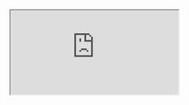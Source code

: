 <!--
 * @FilePath: \vitepress-starter\docs\front\vue\zh-docs-vue-router4.md
 * @Author: itmanyong itmanyong@gmail.com
 * @CreateDate: Do not edit
 * @LastEditors: itmanyong itmanyong@gmail.com
 * @LastEditTime: 2022-07-10 01:50:49
 * @Description:
-->
<Iframe src="https://router.vuejs.org/zh/installation.html" />